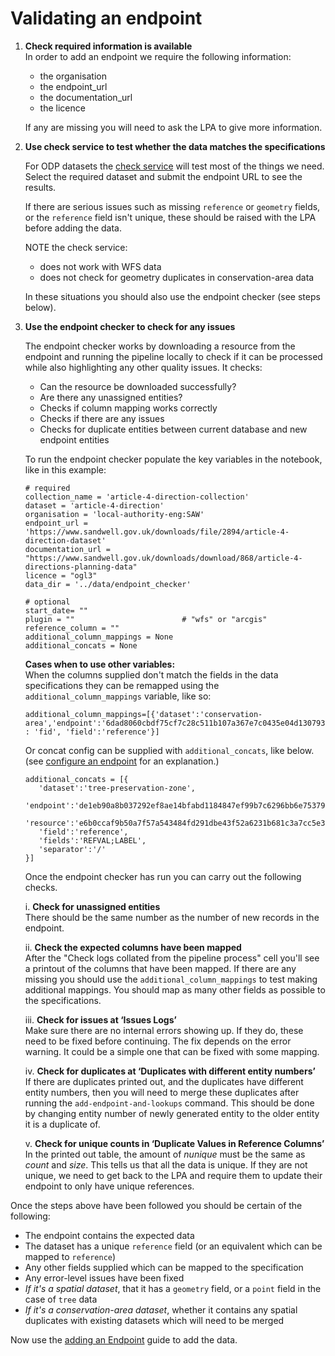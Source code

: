 # Validating an endpoint

1. **Check required information is available**  
   In order to add an endpoint we require the following information: 
   
   * the organisation
   * the endpoint_url
   * the documentation_url
   * the licence
   
   If any are missing you will need to ask the LPA to give more information.

1. **Use check service to test whether the data matches the specifications**

   For ODP datasets the [check service](https://check.planning.data.gov.uk/) will test most of the things we need. Select the required dataset and submit the endpoint URL to see the results.

   If there are serious issues such as missing `reference` or `geometry` fields, or the `reference` field isn't unique, these should be raised with the LPA before adding the data.

   NOTE the check service:

   * does not work with WFS data
   * does not check for geometry duplicates in conservation-area data

   In these situations you should also use the endpoint checker (see steps below).

1. **Use the endpoint checker to check for any issues**  
   
   The endpoint checker works by downloading a resource from the endpoint and running the pipeline locally to check if it can be processed while also highlighting any other quality issues. It checks:

   - Can the resource be downloaded successfully?
   - Are there any unassigned entities? 
   - Checks if column mapping works correctly
   - Checks if there are any issues 
   - Checks for duplicate entities between current database and new endpoint entities

   To run the endpoint checker populate the key variables in the notebook, like in this example:

   ```
   # required
   collection_name = 'article-4-direction-collection'
   dataset = 'article-4-direction'
   organisation = 'local-authority-eng:SAW'
   endpoint_url = 'https://www.sandwell.gov.uk/downloads/file/2894/article-4-direction-dataset'
   documentation_url = "https://www.sandwell.gov.uk/downloads/download/868/article-4-directions-planning-data"
   licence = "ogl3"
   data_dir = '../data/endpoint_checker'
   
   # optional
   start_date= ""
   plugin = ""                        # "wfs" or "arcgis"
   reference_column = ""
   additional_column_mappings = None
   additional_concats = None
   ```

   **Cases when to use other variables:**  
   When the columns supplied don't match the fields in the data specifications they can be remapped using the `additional_column_mappings` variable, like so:

   ```
   additional_column_mappings=[{'dataset':'conservation-area','endpoint':'6dad8060cbdf75cf7c28c511b107a367e7c0435e04d130793b8464454bfd384c','column' : 'fid', 'field':'reference'}]
   ```

   Or concat config can be supplied with `additional_concats`, like below. (see [configure an endpoint](../Adding/Configure-an-endpoint.md) for an explanation.)

   ```
   additional_concats = [{
      'dataset':'tree-preservation-zone',
      'endpoint':'de1eb90a8b037292ef8ae14bfabd1184847ef99b7c6296bb6e75379e6c1f9572',
      'resource':'e6b0ccaf9b50a7f57a543484fd291dbe43f52a6231b681c3a7cc5e35a6aba254',
      'field':'reference',
      'fields':'REFVAL;LABEL',
      'separator':'/'
   }]
   ```

   Once the endpoint checker has run you can carry out the following checks.

   i. **Check for unassigned entities**  
      There should be the same number as the number of new records in the endpoint.

   ii. **Check the expected columns have been mapped**  
      After the "Check logs collated from the pipeline process" cell you'll see a printout of the columns that have been mapped. If there are any missing you should use the `additional_column_mappings` to test making additional mappings. You should map as many other fields as possible to the specifications.

   iii. **Check for issues at ‘Issues Logs’**  
      Make sure there are no internal errors showing up. If they do, these need to be fixed before continuing. The fix depends on the error warning. It could be a simple one that can be fixed with some mapping.

   iv. **Check for duplicates at ‘Duplicates with different entity numbers’**  
      If there are duplicates printed out, and the duplicates have different entity numbers, then you will need to merge these duplicates after running the `add-endpoint-and-lookups` command. This should be done by changing entity number of newly generated entity to the older entity it is a duplicate of.

   v. **Check for unique counts in ‘Duplicate Values in Reference Columns’**  
      In the printed out table, the amount of _nunique_ must be the same as _count_ and _size_. This tells us that all the data is unique. If they are not unique, we need to get back to the LPA and require them to update their endpoint to only have unique references.
   

Once the steps above have been followed you should be certain of the following:

* The endpoint contains the expected data
* The dataset has a unique `reference` field (or an equivalent which can be mapped to `reference`)
* Any other fields supplied which can be mapped to the specification
* Any error-level issues have been fixed
* *If it's a spatial dataset*, that it has a `geometry` field, or a `point` field in the case of `tree` data
* *If it's a conservation-area dataset*, whether it contains any spatial duplicates with existing datasets which will need to be merged


Now use the [adding an Endpoint](../../Adding/Add-an-endpoint) guide to add the data.
